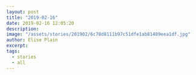```yaml
---
layout: post
title: "2019-02-16"
date: 2019-02-16 12:05:20
description: 
image: "/assets/stories/201902/6c78d8111b97c51dfe1ab81489eea1df.jpg"
author: Elise Plain
excerpt: 
tags: 
  - stories
  - all
---
```



<p></p>
